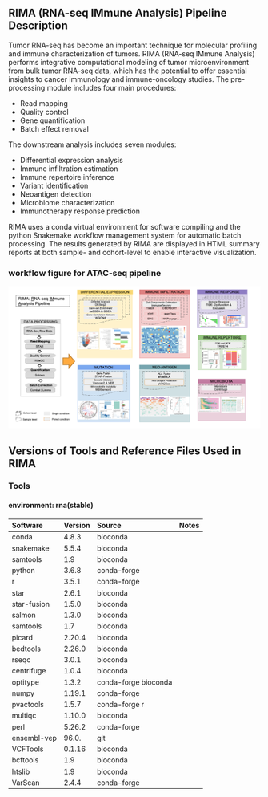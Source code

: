 ## RIMA (RNA-seq IMmune Analysis) Pipeline Description

Tumor RNA-seq has become an important technique for molecular profiling and
immune characterization of tumors. RIMA (RNA-seq IMmune Analysis) performs
integrative computational modeling of tumor microenvironment from bulk tumor
RNA-seq data, which has the potential to offer essential insights to cancer
immunology and immune-oncology studies.
The pre-processing module includes four main procedures:
- Read mapping
- Quality control
- Gene quantification
- Batch effect removal

The downstream analysis includes seven modules:
- Differential expression analysis 
- Immune infiltration estimation 
- Immune repertoire inference 
- Variant identification 
- Neoantigen detection 
- Microbiome characterization 
- Immunotherapy response prediction

RIMA uses a conda virtual environment for software compiling and the python
Snakemake workflow management system for automatic batch processing. The
results generated by RIMA are displayed in HTML summary reports at both
sample- and cohort-level to enable interactive visualization.

### workflow figure for ATAC-seq pipeline

![](RIMA.png)

## Versions of Tools and Reference Files Used in RIMA

### Tools

#### environment: rna(stable)

| Software         | Version | Source                | Notes |
|:-----------------|:--------|:----------------------|:------|
| conda            | 4.8.3   | bioconda              |       |
| snakemake        | 5.5.4   | bioconda              |       |
| samtools         | 1.9     | bioconda              |       |
| python           | 3.6.8   | conda-forge           |       |
| r                | 3.5.1   | conda-forge           |       |
| star             | 2.6.1   | bioconda              |       |
| star-fusion      | 1.5.0   | bioconda              |       |
| salmon           | 1.3.0   | bioconda              |       |
| samtools         | 1.7     | bioconda              |       |
| picard           | 2.20.4  | bioconda              |       |
| bedtools         | 2.26.0  | bioconda              |       |
| rseqc            | 3.0.1   | bioconda              |       |
| centrifuge       | 1.0.4   | bioconda              |       |
| optitype         | 1.3.2   | conda-forge bioconda  |       |
| numpy            | 1.19.1  | conda-forge           |       |
| pvactools        | 1.5.7   | conda-forge r         |       |
| multiqc          | 1.10.0  | bioconda              |       |
| perl             | 5.26.2  | conda-forge           |       |
| ensembl-vep      | 96.0.   | git                   |       |
| VCFTools         | 0.1.16  | bioconda              |       |
| bcftools         | 1.9     | bioconda              |       |
| htslib           | 1.9     | bioconda              |       |
| VarScan          | 2.4.4   | conda-forge           |       |

